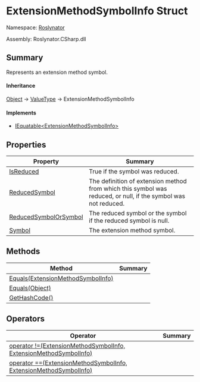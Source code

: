 # ExtensionMethodSymbolInfo Struct

Namespace: [Roslynator](../README.md)

Assembly: Roslynator\.CSharp\.dll

## Summary

Represents an extension method symbol\.

#### Inheritance

[Object](https://docs.microsoft.com/en-us/dotnet/api/system.object) &#x2192; [ValueType](https://docs.microsoft.com/en-us/dotnet/api/system.valuetype) &#x2192; ExtensionMethodSymbolInfo

#### Implements

* [IEquatable\<ExtensionMethodSymbolInfo>](https://docs.microsoft.com/en-us/dotnet/api/system.iequatable-1)

## Properties

| Property | Summary |
| -------- | ------- |
| [IsReduced](IsReduced/README.md) | True if the symbol was reduced\. |
| [ReducedSymbol](ReducedSymbol/README.md) | The definition of extension method from which this symbol was reduced, or null, if the symbol was not reduced\. |
| [ReducedSymbolOrSymbol](ReducedSymbolOrSymbol/README.md) | The reduced symbol or the symbol if the reduced symbol is null\. |
| [Symbol](Symbol/README.md) | The extension method symbol\. |

## Methods

| Method | Summary |
| ------ | ------- |
| [Equals(ExtensionMethodSymbolInfo)](Equals/README.md) | |
| [Equals(Object)](Equals/README.md) | |
| [GetHashCode()](GetHashCode/README.md) | |

## Operators

| Operator | Summary |
| -------- | ------- |
| [operator !=(ExtensionMethodSymbolInfo, ExtensionMethodSymbolInfo)](op_Inequality/README.md) | |
| [operator ==(ExtensionMethodSymbolInfo, ExtensionMethodSymbolInfo)](op_Equality/README.md) | |

